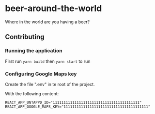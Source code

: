 # beer-around-the-world
Where in the world are you having a beer?

## Contributing

### Running the application

First run `yarn build` then `yarn start` to run

### Configuring Google Maps key

Create the file ".env" in te root of the project.

With the following content:
```
REACT_APP_UNTAPPD_ID="1111111111111111111111111111111111111111"
REACT_APP_GOOGLE_MAPS_KEY="111111111111111111111111111111111111111"
```
